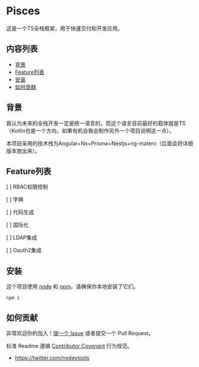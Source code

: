 # Pisces

这是一个TS全栈框架，用于快速交付和开发应用。

## 内容列表

- [背景](#背景)
- [Feature列表](#Feature列表)
- [安装](#安装)
- [如何贡献](#如何贡献)

## 背景

我认为未来的全栈开发一定是统一语言的，而这个语言目前最好的载体就是TS（Kotlin也是一个方向，如果有机会我会制作另外一个项目说明这一点）。

本项目采用的技术栈为Angular+Nx+Prisma+Nestjs+ng-matero（后面会将详细版本放出来）。

## Feature列表

[ ] RBAC权限控制

[ ] 字典

[ ] 代码生成

[ ] 国际化

[ ] LDAP集成

[ ] Oauth2集成

## 安装

这个项目使用 [node](http://nodejs.org/) 和 [npm](https://npmjs.com/)。请确保你本地安装了它们。

```shell
npm i
```

## 如何贡献

非常欢迎你的加入！[提一个 Issue](https://github.com/RichardLitt/standard-readme/issues/new) 或者提交一个 Pull Request。

标准 Readme 遵循 [Contributor Covenant](http://contributor-covenant.org/version/1/3/0/) 行为规范。

- https://twitter.com/nxdevtools
